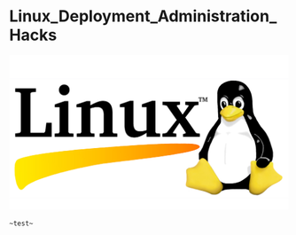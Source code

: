 # Linux_Deployment_Administration_Hacks
![img](https://github.com/nu11secur1ty/Linux_Deployment_Administration/blob/master/wallpaper/linux.jpg)

```bash
~test~
```
